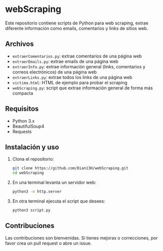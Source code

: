 # webScraping

Este repositorio contiene scripts de Python para web scraping, extrae diferente información como emails, comentarios y links de sitios web.

## Archivos
- `extraerComentarios.py`: extrae comentarios de una página web
- `extraerEmails.py`: extrae emails de una página web
- `extraerInfo.py`: extrae información general (links, comentarios y correos electrónicos) de una página web
- `extraerLinks.py`: extrae todos los links de una página web
- `victima.html`: HTML de ejemplo para probar el scraping
- `webScraping.py`: script que extrae información general de forma más compacta

## Requisitos
- Python 3.x
- BeautifulSoup4
- Requests

## Instalación y uso

1. Clona el repositorio:
   ```bash
   git clone https://github.com/Dian13H/webScraping.git
   cd webScraping
   ```
   
2. En una terminal levanta un servidor web:
   ```bash
   python3 -m http.server
   ```
      
3. En otra terminal ejecuta el script que desees:
   ```bash
   python3 script.py
   ```

## Contribuciones

Las contribuciones son bienvenidas. Si tienes mejoras o correcciones, por favor crea un pull request o abre un issue.
